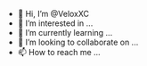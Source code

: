 - 👋 Hi, I’m @VeloxXC
- 👀 I’m interested in ...
- 🌱 I’m currently learning ...
- 💞️ I’m looking to collaborate on ...
- 📫 How to reach me ...

<!---
VeloxXC/VeloxXC is a ✨ special ✨ repository because its `README.md` (this file) appears on your GitHub profile.
You can click the Preview link to take a look at your changes.
--->
